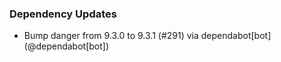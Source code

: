 ### Dependency Updates
* Bump danger from 9.3.0 to 9.3.1 (#291) via dependabot[bot] (@dependabot[bot])
